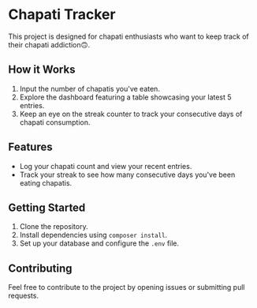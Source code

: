 # Chapati Tracker

This project is designed for chapati enthusiasts who want to keep track of their chapati addiction🙃.

## How it Works

1. Input the number of chapatis you've eaten.
2. Explore the dashboard featuring a table showcasing your latest 5 entries.
3. Keep an eye on the streak counter to track your consecutive days of chapati consumption.

## Features

- Log your chapati count and view your recent entries.
- Track your streak to see how many consecutive days you've been eating chapatis.

## Getting Started

1. Clone the repository.
2. Install dependencies using `composer install`.
3. Set up your database and configure the `.env` file.


## Contributing

Feel free to contribute to the project by opening issues or submitting pull requests.


